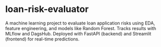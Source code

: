 # loan-risk-evaluator
A machine learning project to evaluate loan application risks using EDA, feature engineering, and models like Random Forest. Tracks results with MLflow and DagsHub. Deployed with FastAPI (backend) and Streamlit (frontend) for real-time predictions.
